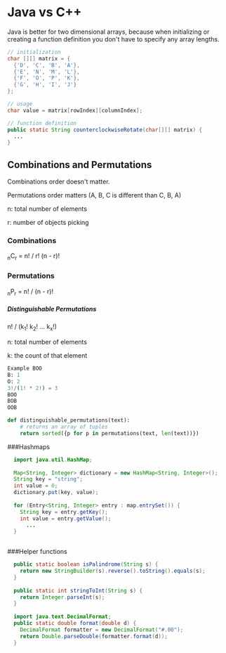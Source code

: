 
# Java vs C++


Java is better for two dimensional arrays, because when initializing or creating a function definition you don't have to specify any array lengths.

```Java
// initialization
char [][] matrix = {
  {'D', 'C', 'B', 'A'},
  {'E', 'N', 'M', 'L'},
  {'F', 'O', 'P', 'K'},
  {'G', 'H', 'I', 'J'}
};

// usage
char value = matrix[rowIndex][columnIndex];

// function definition
public static String counterclockwiseRotate(char[][] matrix) {
  ...
}
```

## Combinations and Permutations

Combinations order doesn't matter.

Permutations order matters (A, B, C is different than C, B, A)

n: total number of elements

r: number of objects picking

### Combinations
<sub>n</sub>C<sub>r</sub> = n! / r! (n - r)!

### Permutations
<sub>n</sub>P<sub>r</sub> = n! / (n - r)!

##### Distinguishable Permutations

n! / (k<sub>1</sub>! k<sub>2</sub>! ... k<sub>x</sub>!)

n: total number of elements

k: the count of that element

```Python
Example BOO
B: 1
O: 2
3!/(1! * 2!) = 3
BOO
BOB
OOB

def distinguishable_permutations(text):
    # returns an array of tuples
    return sorted({p for p in permutations(text, len(text))})
```

###Hashmaps
```Java 
  import java.util.HashMap;
  
  Map<String, Integer> dictionary = new HashMap<String, Integer>();
  String key = "string";
  int value = 0;
  dictionary.put(key, value);
  
  for (Entry<String, Integer> entry : map.entrySet()) {
    String key = entry.getKey();
    int value = entry.getValue();
      ...
  }
  
```

###Helper functions
```Java
  public static boolean isPalindrome(String s) {
    return new StringBuilder(s).reverse().toString().equals(s);
  } 
  
  public static int stringToInt(String s) {
    return Integer.parseInt(s);
  }
  
  import java.text.DecimalFormat;
  public static double format(double d) {
    DecimalFormat formatter = new DecimalFormat("#.00");
    return Double.parseDouble(formatter.format(d));
  }
```
